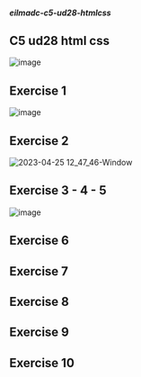 ##### eilmadc-c5-ud28-htmlcss
 ## C5 ud28 html css
![image](https://user-images.githubusercontent.com/57563030/234793617-913f9f79-6100-4a90-a796-c1d20882166a.png)

## Exercise 1
![image](https://user-images.githubusercontent.com/57563030/234236885-f7caad8d-8d04-47b2-ab11-ba268e1de3ac.png)

## Exercise 2

![2023-04-25 12_47_46-Window](https://user-images.githubusercontent.com/57563030/234254684-2bd77722-9c58-4d9b-bf10-12c12539785b.png)

## Exercise 3 - 4 - 5

![image](https://user-images.githubusercontent.com/57563030/234272616-2e370dea-74c7-4ecc-9684-22e4b1deca11.png)

## Exercise 6

## Exercise 7

## Exercise 8

## Exercise 9

## Exercise 10
